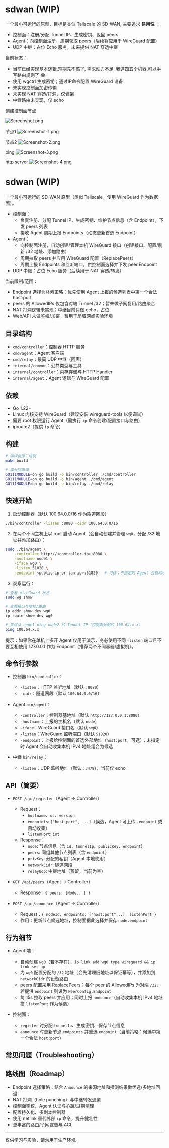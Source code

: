 # sdwan (WIP)


一个最小可运行的原型，目标是类似 Tailscale 的 SD-WAN, 主要追求 **易用性** ：
- 控制面：注册/分配 Tunnel IP、生成密钥、返回 peers
- Agent：向控制面注册，周期获取 peers（后续将应用于 WireGuard 配置）
- UDP 中继：占位 Echo 服务，未来提供 NAT 穿透中继

当前状态：
- 当前已经实现基本逻辑,短期先不搞了, 需求动力不足, 我这四五个机器,可以手写路由规则了 😂
- 使用 wgctrl 生成密钥；通过IP命令配置 WireGuard 设备
- 未实现控制面加密传输
- 未实现 NAT 穿透/打洞，仅骨架
- 中继路由未实现，仅 echo


创建控制面节点
<!-- img -->
![Screenshot.png](https://github.com/sirius-fan/sdwan/blob/master/pic/Screenshot_2025-09-07_23%3A25%3A21.png)

节点1
![Screenshot-1.png](https://github.com/sirius-fan/sdwan/blob/master/pic/Screenshot_2025-09-07_23%3A25%3A45.png)

节点2
![Screenshot-2.png](https://github.com/sirius-fan/sdwan/blob/master/pic/Screenshot_2025-09-07_23%3A24%3A07.png)

ping
![Screenshot-3.png](https://github.com/sirius-fan/sdwan/blob/master/pic/Screenshot_2025-09-07_23%3A25%3A00.png)

http server
![Screenshot-4.png](https://github.com/sirius-fan/sdwan/blob/master/pic/Screenshot_2025-09-07_23%3A26%3A26.png)



# sdwan (WIP)

一个最小可运行的 SD-WAN 原型（类似 Tailscale，使用 WireGuard 作为数据面）。

- 控制面：
	- 负责注册、分配 Tunnel IP、生成密钥、维护节点信息（含 Endpoint），下发 peers 列表
	- 接收 Agent 周期上报 Endpoints（动态更新首选 Endpoint）
- Agent：
	- 向控制面注册，自动创建/管理本机 WireGuard 接口（创建接口、配置/刷新 /32 地址、添加路由）
	- 周期拉取 peers 并应用 WireGuard 配置（ReplacePeers）
	- 周期上报 Endpoints 和监听端口，供控制面选择并下发 peer.Endpoint
- UDP 中继：占位 Echo 服务（后续用于 NAT 穿透/转发）

当前限制/范围：
- Endpoint 选择为朴素策略：优先使用 Agent 上报的候选列表中第一个合法 host:port
- peers 的 AllowedIPs 仅包含对端 Tunnel /32；暂未做子网复用/路由聚合
- NAT 打洞逻辑未实现；中继目前只做 echo，占位
- Web/API 未做鉴权/加密，暂用于局域网或实验环境

## 目录结构
- `cmd/controller`：控制器 HTTP 服务
- `cmd/agent`：Agent 客户端
- `cmd/relay`：最简 UDP 中继（回声）
- `internal/common`：公共类型与工具
- `internal/controller`：内存存储与 HTTP Handler
- `internal/agent`：Agent 逻辑与 WireGuard 配置

## 依赖
- Go 1.22+
- Linux 内核支持 WireGuard（建议安装 wireguard-tools 以便调试）
- 需要 root 权限运行 Agent（需执行 `ip` 命令创建/配置接口与路由）
- iproute2（提供 `ip` 命令）

## 构建

```bash
# 编译全部二进制
make build

# 或分别编译
GO111MODULE=on go build -o bin/controller ./cmd/controller
GO111MODULE=on go build -o bin/agent ./cmd/agent
GO111MODULE=on go build -o bin/relay ./cmd/relay
```

## 快速开始

1) 启动控制器（默认 100.64.0.0/16 作为隧道网段）

```bash
./bin/controller -listen :8080 -cidr 100.64.0.0/16
```

2) 在两个不同主机上以 root 启动 Agent（会自动创建并管理 `wg0`，分配 /32 地址并添加路由）：

```bash
sudo ./bin/agent \
	-controller http://<controller-ip>:8080 \
	-hostname node1 \
	-iface wg0 \
	-listen 51820 \
	-endpoint <public-ip-or-lan-ip>:51820   # 可选；不指定则 Agent 会自动收集本机 IPv4 地址组合
```

3) 观察运行：

```bash
# 查看 WireGuard 状态
sudo wg show

# 查看接口与地址/路由
ip addr show dev wg0
ip route show dev wg0

# 尝试从 node1 ping node2 的 Tunnel IP（控制面分配的 100.64.x.x）
ping 100.64.x.x
```

提示：如果你在单机上多开 Agent 仅用于演示，务必使用不同 `-listen` 端口且不要互相使用 127.0.0.1 作为 Endpoint（推荐两个不同容器/虚拟机）。

## 命令行参数

- 控制器 `bin/controller`：
	- `-listen`：HTTP 监听地址（默认 `:8080`）
	- `-cidr`：隧道网段（默认 `100.64.0.0/16`）

- Agent `bin/agent`：
	- `-controller`：控制器基地址（默认 `http://127.0.0.1:8080`）
	- `-hostname`：上报的主机名（默认 `node`）
	- `-iface`：WireGuard 接口名（默认 `wg0`）
	- `-listen`：WireGuard 监听端口（默认 `51820`）
	- `-endpoint`：上报给控制面的首选外部地址（`host:port`，可选）；未指定时 Agent 会自动收集本机 IPv4 地址组合为候选

- 中继 `bin/relay`：
	- `-listen`：UDP 监听地址（默认 `:3478`），当前仅 echo

## API（简要）

- `POST /api/register`（Agent -> Controller）
	- Request：
		- `hostname`、`os`、`version`
		- `endpoints`: `["host:port", ...]`（候选，Agent 可上传 `-endpoint` 或自动收集）
		- `listenPort`: `int`
	- Response：
		- `node`: 节点信息（含 `id`、`tunnelIp`、`publicKey`、`endpoint`）
		- `peers`: 同组其他节点列表（含 `endpoint`）
		- `privKey`: 分配的私钥（Agent 本地使用）
		- `networkCidr`: 隧道网段
		- `relayUdp`: 中继地址（预留，当前为空）

- `GET /api/peers`（Agent -> Controller）
	- Response：`{ peers: [Node...] }`

- `POST /api/announce`（Agent -> Controller）
	- Request：`{ nodeId, endpoints: ["host:port"...], listenPort }`
	- 作用：更新节点候选地址，控制面据此选择并保存 `node.endpoint`

## 行为细节

- Agent 端：
	- 自动创建 `wg0`（若不存在），`ip link add wg0 type wireguard && ip link set up`
	- 为 `wg0` 配置分配的 `/32` 地址（会先清理旧地址以保证幂等），并添加到 `networkCidr` 的设备路由
	- peers 配置采用 ReplacePeers；每个 peer 的 AllowedIPs 为对端 `/32`，若提供 `endpoint` 则设为 `PeerConfig.Endpoint`
	- 每 15s 拉取 peers 并应用；同时上报 `announce`（自动收集本机 IPv4 地址拼 `listenPort` 作为候选）

- 控制面：
	- `register` 时分配 `tunnelIp`、生成密钥、保存节点信息
	- `announce` 时更新节点 `endpoints` 并重选 `endpoint`（当前策略：候选中第一个合法 `host:port`）

## 常见问题（Troubleshooting）


## 路线图（Roadmap）

- Endpoint 选择策略：结合 `Announce` 的来源地址和探测结果做优选/多地址回退
- NAT 打洞（hole punching）与中继转发通道
- 控制面鉴权、Agent 认证与心跳/过期清理
- 配置持久化、多副本控制器
- 使用 netlink 替代外部 `ip` 命令，提升健壮性
- 更丰富的路由/子网宣告与 ACL

---

仅供学习与实验，请勿用于生产环境。
